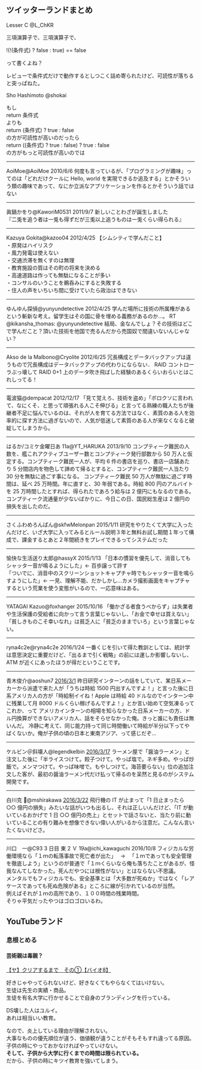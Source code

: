 ## ツイッターランドまとめ

Lesser C @L_ChKR

三項演算子で、三項演算子で、

!(!(条件式) ? false : true) == false

って書くよね？

レビューで条件式だけで動作するとしつこく詰め寄られたけど、可読性が落ちると突っぱねた。

Sho Hashimoto @shokai

もし  
return 条件式  
よりも  
return (条件式) ? true : false  
の方が可読性が高いのだったら  
return ((条件式) ? true : false) ? true : false  
の方がもっと可読性が高いのでは

---

AoiMoe@AoiMoe 2010/6/6
何度も言っているが、「プログラミングが趣味」ってのは「どれだけクールに Hello, world を実現できるか追及する」とかそういう類の趣味であって、なにか立派なアプリケーションを作るとかそういう話ではない

---

眞鍋かをり@KaworiM0531 2011/9/7
新しいことわざが誕生しました  
『二兎を追う者は一兎も得ずだが三兎以上追うものは一兎くらい得られる』

---

Kazuya Gokita@kazoo04 2012/4/25
【シムシティで学んだこと】  
・原発はハイリスク  
・風力発電は使えない  
・交通渋滞を無くすのは無理  
・教育施設の質はその町の将来を決める  
・高速道路は作っても無駄になることが多い  
・コンサルのいうことを鵜呑みにすると失敗する  
・住人の声をいちいち間に受けていたら政治はできない

---

ゆんゆん探偵@yunyundetective 2012/4/25
学んだ場所に技術の所属権があるという斬新な考え。留学生はその国に骨を埋める義務があるのか…。 RT @kikansha_thomas: @yunyundetective 結局、金なんでしょ？その技術はどこで学んだこと？頂いた技術を他国で売るんだから売国奴で間違いないんじゃない？

---

Akso de la Malbono@Cryolite 2012/6/25
冗長構成とデータバックアップは違うもので冗長構成はデータバックアップの代わりにならない． RAID コントローラぶっ壊して RAID 0+1 上のデータ吹き飛ばした経験のあるくらいおらいとはこれしってる！

---

電波猫@dempacat 2012/12/17
「見て覚えろ、技術を盗め」「ボロクソに言われて、なにくそ、と思って頑張れる人こそ伸びる」と言ってる熟練の職人たちが後継者不足に悩んでいるのは、それが人を育てる方法ではなく、素質のある人を効率的に探す方法に過ぎないので、人気が低迷して素質のある人が来なくなると破綻してしまうから。

---

はるか/コミケ金曜日あ 11a@YT_HARUKA 2013/9/10
コンプティーク難民の人数を、艦これアクティブユーザー数とコンプティーク発行部数から 50 万人と仮定する。コンプティーク難民一人が、平均 6 件の書店を巡り、書店一店舗あたり 5 分間店内を物色して諦めて帰るとすると、コンプティーク難民一人当たり 30 分を無駄に過ごす事になる。
コンプティーク難民 50 万人が無駄に過ごす時間は、延べ 25 万時間。年に直すと、30 年弱である。時給 800 円のアルバイトを 25 万時間したとすれば、得られたであろう給与は 2 億円にもなるのである。コンプティーク流通量が少ないばかりに、今日この日、国民総生産は 2 億円の損失を出したのだ。

---

さくふわめろんぱん@skfwMelonpan 2015/1/11
研究をやりたくて大学に入ったんだけど、いざ大学に入ってみるとルール説明３年と無料お試し期間１年って構成で、課金するとあと２年間続きをプレイできるってシステムだった

---

愉快な生活送り太郎@hassyX 2015/1/13
「日本の慣習を優先して、消音してもシャッター音が鳴るようにした」← 百歩譲って許す  
「ついでに、消音中のスクリーンショットキャプチャ時でもシャッター音を鳴らすようにした」← 一見、理解不能、だかしかし…カメラ撮影画面をキャプチャするという荒業を使う変態がいるので、一応意味はある。

---

YATAGAI Kazuo@foxhanger 2015/10/16
「働かざる者食うべからず」は失業者や生活保護の受給者に向かって言う言葉じゃないし、「お金で幸せは買えない」「貧しきものこそ幸いなれ」は貧乏人に「貧乏のままでいろ」という言葉じゃない。

---

ryna4c2e@ryna4c2e 2016/1/24
一番くじを引いて得た教訓としては、統計学は意思決定に重要だけど、「出るまで引く戦略」の前には運しか影響しないし、ATM が近くにあったほうが得だということです。

---

青木俊介@aoshun7 [2016/3/1](https://twitter.com/aoshun7/status/704677949648330754)
昨日研究インターンの話をしていて、某日系メーカーから派遣で来た人が「うちは時給 1500 円出すんですよ！」と言った後に日系アメリカ人の方が「時給制イイね！Apple は時給 40 ドルなのでインターン中に残業して月 8000 ドルくらい稼げるんですよ！」とか言い始めて空気凍るってこれか、って
アメリカインターンの相場を知らなかった日系メーカーの方、ドル円換算ができないアメリカ人、話をそらせなかった俺。きっと誰にも責任は無いんだ。
冷静に考えて、同じ能力持って同じ時間働いて時給が半分以下ってやばくないか。俺が子供の頃の日本と東南アジア、って感じだぞ...

---

ケルビン＠斜壊人@legendkelbin [2016/3/17](https://twitter.com/legendkelbin/status/710308091607126016)
ラーメン屋で「醤油ラーメン」と注文した後に「半ライスつけて。餃子つけて。やっぱ塩で。ネギ多め。やっぱ炒飯で。メンマつけて。やっぱ味噌で。もやしつけて。海苔要らない」位の追加注文した客が、最初の醤油ラーメン代だけ払って帰るのを呆然と見るのがシステム開発です。

---

白川克 🥑@mshirakawa [2016/3/22](https://twitter.com/mshirakawa/status/712202562779262976)
飛行機の IT が止まって「1 日止まったら ○○ 億円の損失」みたいな話がいつも出るし、それは正しいんだけど、「IT が動いているおかげで 1 日 ○○ 億円の売上」とセットで話さないと、当たり前に動いていることの有り難みを想像できない偉い人がいるから注意だ。こんなん言いたくないけどさ。

---

川口　一@C93 3 日目 東 2 Ｖ 19a@ichi_kawaguchi 2016/10/8
フィジカルな労働環境なら「１ｍの転落事故で死亡者が出た」　 → 　「１ｍであっても安全管理を徹底しよう」というのが普通で「１ｍくらいなら俺も落ちたことがあるが、怪我なんてしなかった。死んだやつには根性がない」とはならない不思議。  
メンタルでもフィジカルでも、安全基準とは「大多数が死ぬか」ではなく「レアケースであっても死ぬ危険がある」ところに線が引かれているのが当然。  
例えばそれが１ｍの高所であり、１００時間の残業時間。  
そりゃ平気だったやつはゴロゴロいるわ。

## YouTubeランド

### 息根とめる

#### 芸術親は毒親？

[【ヤ】クリアするまで　その①【バイオ8】](https://www.youtube.com/watch?v=ghruVNw6N-k&t=6681s)

好きじゃやってられないけど、好きなくてもやらなくてはいけない。  
生徒は先生の実績・商品。  
生徒を有名大学に行かせることで自身のブランディングを行っている。

DS壊した人はユルイ。  
あれは相当いい教育。  

なので、炎上している理由が理解されない。  
大事なものの優先順位が違う、価値観が違うことがそもそもすれ違ってる原因。  
子供の時にやっておかなければやっていけない。  
**そして、子供から大学に行くまでの時間は限られている。**  
だから、子供の時にキツイ教育を強いてしまう。
